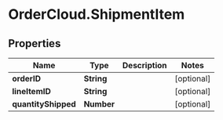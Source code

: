 # OrderCloud.ShipmentItem

## Properties
Name | Type | Description | Notes
------------ | ------------- | ------------- | -------------
**orderID** | **String** |  | [optional] 
**lineItemID** | **String** |  | [optional] 
**quantityShipped** | **Number** |  | [optional] 


